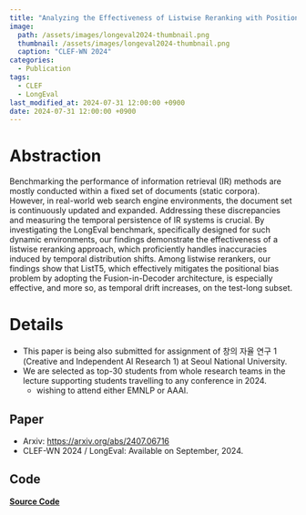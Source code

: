 ```yaml
---
title: "Analyzing the Effectiveness of Listwise Reranking with Positional Invariance on Temporal Generalizability"
image: 
  path: /assets/images/longeval2024-thumbnail.png
  thumbnail: /assets/images/longeval2024-thumbnail.png
  caption: "CLEF-WN 2024"
categories: 
  - Publication
tags:
  - CLEF
  - LongEval
last_modified_at: 2024-07-31 12:00:00 +0900
date: 2024-07-31 12:00:00 +0900
---
```


# Abstraction
Benchmarking the performance of information retrieval (IR) methods are mostly conducted within a fixed set
of documents (static corpora). However, in real-world web search engine environments, the document set is
continuously updated and expanded. Addressing these discrepancies and measuring the temporal persistence
of IR systems is crucial. By investigating the LongEval benchmark, specifically designed for such dynamic
environments, our findings demonstrate the effectiveness of a listwise reranking approach, which proficiently
handles inaccuracies induced by temporal distribution shifts. Among listwise rerankers, our findings show that
ListT5, which effectively mitigates the positional bias problem by adopting the Fusion-in-Decoder architecture, is
especially effective, and more so, as temporal drift increases, on the test-long subset.

# Details
* This paper is being also submitted for assignment of 창의 자율 연구 1 (Creative and Independent AI Research 1) at Seoul National University.
* We are selected as top-30 students from whole research teams in the lecture supporting students travelling to any conference in 2024.
  * wishing to attend either EMNLP or AAAI.

## Paper
* Arxiv: https://arxiv.org/abs/2407.06716
* CLEF-WN 2024 / LongEval: Available on September, 2024.

## Code
[**Source Code**](https://github.com/ldilab/longeval2024)
